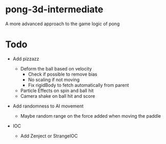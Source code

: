 # pong-3d-intermediate
A more advanced approach to the game logic of pong

# Todo

- Add pizzazz
  - Deform the ball based on velocity
    + Check if possible to remove bias
	+ No scaling if not moving
	- Fix rigidBody to fetch automatically from parent
  - Particle Effects on spin and ball hit
  - Camera shake on ball hit and score
  
- Add randomness to AI movement
  - Maybe random range on the force added when moving the paddle
    
- IOC
  - Add Zenject or StrangeIOC
